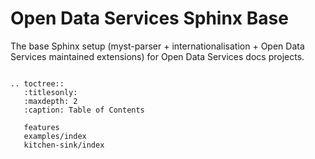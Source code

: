 Open Data Services Sphinx Base
==============================

The base Sphinx setup (myst-parser + internationalisation + Open Data Services maintained extensions) for Open Data Services docs projects.


```{eval-rst}

.. toctree::
   :titlesonly:
   :maxdepth: 2
   :caption: Table of Contents

   features
   examples/index
   kitchen-sink/index

```
